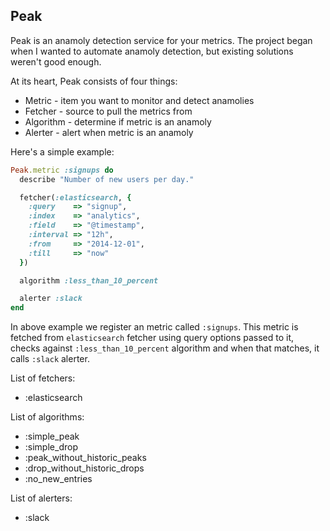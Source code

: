Peak
----

Peak is an anamoly detection service for your metrics. The project began when I wanted to automate anamoly detection, but existing solutions weren't good enough.

At its heart, Peak consists of four things:

* Metric    - item you want to monitor and detect anamolies
* Fetcher   - source to pull the metrics from
* Algorithm - determine if metric is an anamoly
* Alerter   - alert when metric is an anamoly

Here's a simple example:

```ruby
Peak.metric :signups do
  describe "Number of new users per day."

  fetcher(:elasticsearch, {
    :query    => "signup",
    :index    => "analytics",
    :field    => "@timestamp",
    :interval => "12h",
    :from     => "2014-12-01",
    :till     => "now"
  })

  algorithm :less_than_10_percent

  alerter :slack
end
```

In above example we register an metric called `:signups`. This metric is fetched from `elasticsearch` fetcher using query options passed to it, checks against `:less_than_10_percent` algorithm and when that matches, it calls `:slack` alerter.

List of fetchers:
* :elasticsearch

List of algorithms:
* :simple_peak
* :simple_drop
* :peak_without_historic_peaks
* :drop_without_historic_drops
* :no_new_entries

List of alerters:
* :slack
